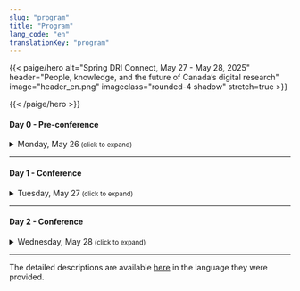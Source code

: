 ```yaml
---
slug: "program"
title: "Program"
lang_code: "en"
translationKey: "program"
---
```

{{< paige/hero
    alt="Spring DRI Connect, May 27 - May 28, 2025"
    header="People, knowledge, and the future of Canada’s digital research"
    image="header_en.png"
    imageclass="rounded-4 shadow"
    stretch=true >}}

{{< /paige/hero >}}

#### Day 0 - Pre-conference

<details>
  <summary class="h5">Monday, May 26<small class="text-muted d-print-none"> (click to expand)</small></summary>
  <div class="container">
    <div class="row mt-2">
      <div class="col-3 col-sm-2 bg-primary text-white">Time</div>
      <div class="col-3 bg-primary text-white">Location</div>
      <div class="col bg-primary text-white">Description</div>
    </div>
    <div class="row my-3">
      <div class="col-3 col-sm-2 text-nowrap">
        1:30 PM
        <span class="d-inline d-lg-none"><br /></span>
        (3 hours)
      </div>
      <div class="col-3">École de technologie supérieure</div>
      <div class="col">
      <details>
          <summary class="h6">Magic Castle Workshop</summary>
          <p>
            <a href="https://docs.google.com/forms/d/e/1FAIpQLSdkUnZFEvWUTUX4naHZSx_pGKOjP5MA_j3GhVXdR9ebpIHU7w/viewform" target="_blank">Registration form</a>
          </p>
        </details>
        </div>
    </div>
  </div>
</details>

<hr />

#### Day 1 - Conference

<details>
  <summary class="h5">Tuesday, May 27<small class="text-muted d-print-none"> (click to expand)</small></summary>
  <div class="container">
    <div class="row mt-2">
      <div class="col-3 col-sm-2 bg-primary text-white">Time</div>
      <div class="col-3 bg-primary text-white">Room</div>
      <div class="col bg-primary text-white">Description</div>
    </div>
    <div class="row my-3">
      <div class="col-3 col-sm-2 text-nowrap">
        8:00 AM
        <span class="d-inline d-lg-none"><br /></span>
        (60 min)
      </div>
      <div class="col-3">Atrium</div>
      <div class="col">Registration</div>
    </div>
    <div class="row my-4">
      <div class="col-3 col-sm-2 text-nowrap">
        9:00 AM
        <span class="d-inline d-lg-none"><br /></span>
        (30 min)
      </div>
      <div class="col-3">BMO Amphitheatre</div>
      <div class="col">Opening Remarks</div>
    </div>
    <div class="row my-3">
      <div class="col-3 col-sm-2 text-nowrap">
        9:30 AM
        <span class="d-inline d-lg-none"><br /></span>
        (60 min)
      </div>
      <div class="col-3">BMO Amphitheatre</div>
      <div class="col">
        <details>
          <summary class="h6">Keynote - AI’s role in digital research, ethical considerations in AI adoption, or data-driven decision-making in research environments
          </summary>
          <p>
            Dr. Sidney Shapiro, Business Analytics Professor and AI Researcher at the University of Lethbridge
          </p>
          <p>
          Artificial intelligence (and more recently, Generative AI) is rapidly transforming research across disciplines in Canada—shaping how studies are designed, how data is analyzed, and how knowledge is produced. This evolution is bringing about fundamental changes to research workflows, methods, and infrastructure. At the same time, it raises critical questions about how public research institutions can engage with AI meaningfully and sustainably, particularly in the context of growing disparities in digital research capacity.
          </p>
          <p>
          This keynote will examine the current and emerging role of AI in Canadian research, with a focus on infrastructure challenges and strategic considerations. While private industry has advanced rapidly in developing generative AI technologies using vast computational resources, academic institutions face structural limitations that affect their ability to keep pace. Limited access to high-performance computing, specialized engineering expertise, and integrated systems continues to restrict what public institutions can build, implement, or study. As generative AI becomes both a method for research and a subject of research itself, the question becomes: what infrastructure and strategy are needed to support this work in the academic context?
         </p>
         <p>
         The talk will highlight how AI is being used as a research tool to support discovery, enhance analysis, and enable new forms of scholarly communication. It will also address the increasing significance of generative AI as an object of research, with active inquiry taking place across domains such as ethics, linguistics, education, and computational science. This dual role presents a set of unique challenges for research planning, funding, and institutional coordination.
         </p>
         <p>
         Key issues to be addressed include uneven access to advanced computing infrastructure, gaps in workforce readiness, and the growing need for national coordination around shared resources such as compute, data, and software. The session will also explore how institutional and policy frameworks can support responsible AI adoption, with attention to governance, training, and ethical oversight. The keynote will conclude by outlining strategic priorities for building sustainable AI capacity in Canada's research ecosystem. These priorities extend beyond technical infrastructure to include talent development, interdisciplinary collaboration, and investment models that reflect both the promise and the complexity of AI in research.
          </p>
         </details>
       </div>
    </div>
    <div class="row my-3" style="background-color: rgba(255, 192, 0, 0.1)">
      <div class="col-3 col-sm-2 text-nowrap">
        10:30 AM
        <span class="d-inline d-lg-none"><br /></span>
        (30 min)
      </div>
      <div class="col-3">Atrium</div>
      <div class="col">Break</div>
    </div>
    <div class="row my-3">
      <div class="col-3 col-sm-2 text-nowrap">
        11:00 AM
        <span class="d-inline d-lg-none"><br /></span>
        (15 min)
      </div>
      <div class="col-3">BMO Amphitheatre</div>
      <div class="col">
        <details>
          <summary class="h6">Strengthening Global Training and Skills Development Partnerships: The ARDC-Alliance Staff Exchange Initiative
          </summary>
          <p>
            Catherine Di Vita, Training Coordinator, Digital Research Alliance of Canada; Kathryn Unsworth, Manager, Skilled Workforce Development, Australian Research Data Commons
          </p>
          <p>
            This presentation explores the staff exchange between the Alliance and the Australian Research Data Commons. We’ll provide an overview of both organizations, share priorities and insights from the first exchange, highlight progress to date, and outline plans to deepen international collaboration in DRI training and workforce development in both jurisdictions.
          </p>
        </details>
      </div>
    </div>
    <div class="row my-3">
      <div class="col-3 col-sm-2 text-nowrap">
        11:15 AM
        <span class="d-inline d-lg-none"><br /></span>
        (15 min)
      </div>
      <div class="col-3">BMO Amphitheatre</div>
      <div class="col">
        <details>
          <summary class="h6">Optimizing Training Reporting in Canada's Digital Research Infrastructure ecosystem: An ACENET led Pilot Project
          </summary>
          <p>
            Ines Hessler, CTO, ACENET
          </p>
          <p>
            Over the past decade, training has become an increasingly important part of our mission, with demand continuing to grow. To enhance our offerings and better leverage the data we collect, we launched a pilot project aimed at streamlining and standardizing training data collection and reporting processes. Since we don’t yet have full confidence in which metrics will best meet the Alliance’s national reporting needs, this project also includes a collaborative component to align our approach with broader Federation expectations.
          </p>
        </details>
      </div>
    </div>
    <div class="row my-3">
      <div class="col-3 col-sm-2 text-nowrap">
        11:30 AM
        <span class="d-inline d-lg-none"><br /></span>
        (15 min)
      </div>
      <div class="col-3">BMO Amphitheatre</div>
        <div class="col">
          <details>
            <summary class="h6">User Certification: Let's do it!
            </summary>
            <p>
              Sergey Mashchenko, High Performance Computing Technical Consultant at SHARCNET, and Paul Preney, High Performance Computing Technical Consultant at the University of Windsor
            </p>
            <p>
              In this presentation, we will discuss pros and cons of requiring users to go through a certification procedure. This can be a good way to force users to get some basic training, reducing a waste of the computing and staff resources.
            </p>
          </details>
        </div>
    </div>
    <div class="row my-3">
      <div class="col-3 col-sm-2 text-nowrap">
        <span class="d-inline d-lg-none"><br /></span>
        11:45 AM
        <span class="d-inline d-lg-none"><br /></span>
        (15 min)
        </div>
      <div class="col-3">BMO Amphitheatre</div>
        <div class="col">
          <details>
            <summary class="h6">Redefining Training Discovery: An Introduction to Explora, the New Training Portal
            </summary>
            <p>
              Catherine Di Vita, Training Coordinator, Digital Research Alliance of Canada; Ramses van Zon, HPC Systems Analyst, SciNet/ Chair, National Training Coordination Council; Chris Want, Programmer/Analyst, University of Alberta
            </p>
            <p>
              This presentation will cover the development of Explora, the National Training Discovery Portal, focusing on phase one: a centralized platform for the discovery of national DRI training events. We will demo Explora, discuss the need for wider access to training, development challenges, and invite community feedback to shape future versions.
            </p>
          </details>
        </div>
    </div>
    <div class="row my-3" style="background-color: rgba(255, 192, 0, 0.1)">
      <div class="col-3 col-sm-2 text-nowrap">
        12:00 PM
        <span class="d-inline d-lg-none"><br /></span>
        (60 min)
      </div>
      <div class="col-3">Atrium</div>
      <div class="col">Lunch</div>
    </div>
    <div class="row my-3">
      <div class="col-3 col-sm-2 text-nowrap">
        1:00 PM
        <span class="d-inline d-lg-none"><br /></span>
        (75 min)
      </div>
      <div class="col-3"></div>
      <div class="col"></div>
    </div>
    <details><!--start of Stream 1 details-->
      <summary class="h6"><strong>Stream 1: Advancing HPC</strong>
      </summary>
    <div class="row my-3">
      <div class="col-3 col-sm-2 text-nowrap">
        1:00 PM
        <span class="d-inline d-lg-none"><br /></span>
        (30 min)
      </div>
      <div class="col-3">BMO Amphitheatre</div>
      <div class="col">
        <details>
            <summary class="h6">The Future of HPC in the age of AI (AI clusters vs HPC systems. Are we ready?)
            </summary>
            <p>
              Roman Baranowski, DRI Software Architect, ARC UBC; Jeff Albert, Manager and Architect, Advanced Research Computing Infrastructure, University of Victoria
            <p>
              In this talk /panel discussion I/we would like to talk/discuss about the architectural differences between AI and 'typical' HPC based workflows and try to address the challenges we are facing and find a path forward.  We as an Alliance Community have to be ready .... so let's talk....
            </p>
          </details>
      </div>
    </div>
    <div class="row my-3">
      <div class="col-3 col-sm-2 text-nowrap">
        1:30 PM
        <span class="d-inline d-lg-none"><br /></span>
        (15 min)
      </div>
      <div class="col-3">BMO Amphitheatre</div>
      <div class="col">
        <details>
            <summary class="h6">Kubernetes as a Natural Evolution of HPC: Complementing, Not Competing
            </summary>
            <p>
              Shaun Bathgate, Senior Advanced Research Computing Systems Administrator, University of Victoria
            </p>
            <p>
              Kubernetes supports interactive services, microservice architectures, and ephemeral workloads. This talk shows how it complements traditional HPC by expanding workload types and improving deployment flexibility, while preserving the strengths of HPC in batch scheduling and computational throughput across research institutions.
            </p>
          </details>
      </div>
    </div>
    <div class="row my-3">
      <div class="col-3 col-sm-2 text-nowrap">
        1:45 PM
        <span class="d-inline d-lg-none"><br /></span>
        (15 min)
      </div>
      <div class="col-3">BMO Amphitheatre</div>
      <div class="col">
        <details>
          <summary class="h6">Beyond MPI And OpenMP: Teaching Parallel Programming in Modern Research Computing</summary>
          <p>
            Alex Razoumov, Research Solutions Lead, Research Computing, Simon Fraser University
          </p>
          <p>
            Since 2017, our parallel programming training has shifted from MPI/OpenMP to higher-level languages like Chapel, Julia, and Python. These courses cover parallelism across cores, nodes, and GPUs, offering scalable, easy-to-learn solutions for novice users -- without sacrificing the performance of traditional HPC frameworks.
          </p>
        </details>
      </div>
    </div>
    <div class="row my-3">
      <div class="col-3 col-sm-2 text-nowrap">
        2:00 PM
        <span class="d-inline d-lg-none"><br /></span>
        (15 min)
      </div>
      <div class="col-3">BMO Amphitheatre</div>
      <div class="col">
        <details>
          <summary class="h6">Research Computing and Data Storage at Scale: 10 Years, 140+ Webinars
          </summary>
          <p>
            Alex Razoumov, Research Solutions Lead, Research Computing, Simon Fraser University
          </p>
          <p>
            In our research computing webinars we have covered numerous tools that enhance simulation and data management workflows. This talk highlights four standout HPC+RDM tools: in-situ visualization, lossy 3D compression, distributed dataset storage with git-annex, and DAR (Disk ARchiver).
          </p>
        </details>
      </div>
    </div>
   </details><!--end of Stream 1 details-->
    <div class="row my-3">
      <div class="col-3 col-sm-2 text-nowrap"></div>
      <div class="col-3"></div>
      <div class="col"></div>
    </div>
    <details><!--start of Stream 2 details-->
     <summary class="h6"><strong>Stream 2: Supporting excellence</strong>
          </summary>
    <div class="row my-3">
      <div class="col-3 col-sm-2 text-nowrap">
        1:00 PM
        <span class="d-inline d-lg-none"><br /></span>
        (30 min)
      </div>
      <div class="col-3">MB 3.435</div>
      <div class="col">
        <details>
            <summary class="h6">An open-minded discussion about communication to the research community
            </summary>
            <p>
              Marie-Helene Burle, Research Solutions Specialist, Simon Fraser University
            </p>
            <p>
              The Alliance has two important audiences: stake holders and researchers. Stake holders because without money nothing can be done; researchers because without them what’s the point? While communication to stake holders is mature, communication to the research community is lacking. I invite you to a roundtable to discuss this.
            </p>
          </details>
      </div>
    </div>
    <div class="row my-3">
      <div class="col-3 col-sm-2 text-nowrap">
        1:30 PM
        <span class="d-inline d-lg-none"><br /></span>
        (15 min)
      </div>
      <div class="col-3">MB 3.435</div>
      <div class="col">
        <details>
            <summary class="h6">Know Your Clients: Through the Traces of their Work
            </summary>
            <p>
              Mark Hahn, System Admin, Sharcnet-McMaster, Compute Ontario
            </p>
            <p>
              Understanding the researchers’ needs is critical to providing the infrastructure that enable them to maximize their contributions to their respective research areas. When researchers use DRAC resources they leave traces about their needs and successes. This starts with their user and group account details but extends out into their job records and research outputs. What can we tell about the needs and successes of our researchers by aggregating data from the various information sources that we currently have (e.g. user profiles, allocations, job records, publications, support tickets, etc) and what else could we learn by implementing new data collections that would give us more fine grained access to other key properties of research production (e.g. storage use, software utilization, job performance metrics, training registrations and outcomes, etc).
            </p>
          </details>
      </div>
    </div>
    <div class="row my-3">
      <div class="col-3 col-sm-2 text-nowrap">
        1:45 PM
        <span class="d-inline d-lg-none"><br /></span>
        (15 min)
      </div>
      <div class="col-3">MB 3.435</div>
      <div class="col">
        <details>
          <summary class="h6">Optimising Resource Utilisation in HPC: Tackling Waste in the Alliance Ecosystem</summary>
          <p>
            Moïra Dion, Analyst, Calcul Québec; Hélène Gingras, Analyst, Calcul Québec
          </p>
          <p>
            This talk explores resource waste in the Alliance ecosystem, focusing on Narval’s CPU, GPU, and memory inefficiencies. A three-month project identified 125 over-consumers, estimated waste costs at $88,605, and implemented improvements like educational resources and streamlined workflows to enhance resource utilization and user engagement.
          </p>
        </details>
      </div>
    </div>
    <div class="row my-3">
      <div class="col-3 col-sm-2 text-nowrap">
        2:00 PM
        <span class="d-inline d-lg-none"><br /></span>
        (15 min)
      </div>
      <div class="col-3">MB 3.435</div>
      <div class="col">
        <details>
          <summary class="h6">Monitoring GPU utilization and waste management best practices (Accelerator Working Group)
          </summary>
          <p>
            Nikolai Sergueev, HPC Analyst, Calcul Québec/Université de Montréal
          </p>
          <p>
            <a href="https://docs.google.com/document/d/1vwas1KKeEDDf3PYVAfx1Auxsg-OQdRHx/edit?usp=sharing&ouid=109991764007851235677&rtpof=true&sd=true" target="_blank">Click here for the full description</a>
          </p>
        </details>
      </div>
    </div>
    </details><!--end of Stream 2 details-->
    <div class="row my-3">
      <div class="col-3 col-sm-2 text-nowrap"></div>
      <div class="col-3"></div>
      <div class="col"></div>
    </div>
    <details><!--start of Stream 3 details-->
      <summary class="h6"><strong>Stream 3: Platforms for progress</strong>
      </summary>
    <div class="row my-3">
      <div class="col-3 col-sm-2 text-nowrap">
        1:00 PM
        <span class="d-inline d-lg-none"><br /></span>
        (30 min)
      </div>
      <div class="col-3">MB 3.445</div>
      <div class="col">
        <details>
            <summary class="h6">The Colibri Initiative: Towards Accessible Cloud Services
            </summary>
            <p>
              Sarah Cameron-Pesant, Advanced Research Computing Analyst - Humanities and Social Sciences Specialist, Calcul Québec / Université du Québec à Montréal; Lydia Vermeyden, Director for the development of new research services, Calcul Québec
            </p>
            <p>
              A strong need has been identified in the research community for ready-to-use open-source software that facilitates inter-institutional collaboration. The Colibri initiative is led by Calcul Québec to develop new, more accessible cloud services for researchers who do not have the technical skills or resources to use our current services.
            </p>
          </details>
      </div>
    </div>
    <div class="row my-3">
      <div class="col-3 col-sm-2 text-nowrap">
        1:30 PM
        <span class="d-inline d-lg-none"><br /></span>
        (15 min)
      </div>
      <div class="col-3">MB 3.445</div>
      <div class="col">
        <details>
            <summary class="h6">Does your DMP Template Needs a Refresh? A Cyber-Aware Approach to RDM
            </summary>
            <p>
              Luc Letarte, Research Cybersecurity and Compliance Specialist, UBC
            </p>
            <p>
              Data Management Plans (DMPs) – they seem simple, but are they? How can we navigate the complexities of data security? How can we design a one-size-fits-all template for diverse research needs while ensuring requirements are met? In today's digital age, the requirements for DMPs have evolved, with a heightened focus on cybersecurity, privacy, and compliance. In this lightning talk, we will present a summary of our updates to modernize the UBC DMP template with emphasize data security in mind, as well as meeting the increasing demands of funding agencies and regulatory bodies.
            </p>
          </details>
      </div>
    </div>
    <div class="row my-3">
      <div class="col-3 col-sm-2 text-nowrap">
        1:45 PM
        <span class="d-inline d-lg-none"><br /></span>
        (15 min)
      </div>
      <div class="col-3">MB 3.445</div>
      <div class="col">
        <details>
          <summary class="h6">DMP Assistant: Stable Present, Evolving Future</summary>
          <p>
            Marcus Closen, Product Lead, Data Management Planning, Digital Research Alliance of Canada
          </p>
          <p>
            DMP Assistant is the Canadian solution for data management planning. It provides a national, bi-lingual platform for Canadian researchers. This presentation considers the past, present, and future of DMP in Canada and the potential of greater collaboration between platforms like DMP Assistant and other DRI assets in the space.
          </p>
        </details>
      </div>
    </div>
    <div class="row my-3">
      <div class="col-3 col-sm-2 text-nowrap">
        2:00 PM
        <span class="d-inline d-lg-none"><br /></span>
        (15 min)
      </div>
      <div class="col-3">MB 3.445</div>
      <div class="col">
        <details>
          <summary class="h6">Adapting Open-Source: A Learning Opportunity for Research Support and Developers Alike
          </summary>
          <p>
            Danica Evering, Research Data Management Specialist, McMaster University and Richie Motorgeanu, Learning Resource Development Assistant, Sherman Centre for Digital Scholarship, McMaster University
          </p>
          <p>
            More researchers than ever are accessing digital research infrastructure and services: Advanced Research Computing, Research Data Management, and Research Software Development. Using our newly developed README Creator tool as a case study, this interactive talk explores the challenges and benefits of adapting open-source software as a multidisciplinary team of research support staff and students. We’ll end with a group discussion about researcher needs which could be addressed through open-source tools, training, or documentation and how we can collaborate across pillars while providing hands-on learning opportunities for future professionals.
          </p>
        </details>
      </div>
    </div>
    </details><!--end of Stream 3 details-->
    <div class="row my-3" style="background-color: rgba(255, 192, 0, 0.1)">
      <div class="col-3 col-sm-2 text-nowrap">
        2:15 PM
        <span class="d-inline d-lg-none"><br /></span>
        (30 min)
      </div>
      <div class="col-3">Atrium</div>
      <div class="col">Break</div>
    </div>
    <div class="row my-3">
      <div class="col-3 col-sm-2 text-nowrap">
        2:45 PM
        <span class="d-inline d-lg-none"><br /></span>
        (30 min)
      </div>
      <div class="col-3">BMO Amphitheatre</div>
      <div class="col">
        <details>
          <summary class="h6">Research Data Management Demystified: Your Questions, Our Answers!
          </summary>
          <p>
            Amanda Tomé, Marcus Closen, Tristan Kuehn, Natalie Williams, Lee Wilson, RDM, Digital Research Alliance of Canada, and Caroline Baril, Calcul Québec
          </p>
          <p>
            The AMA (Ask Me Anything) style interactive session about research data management (RDM) practices and services will facilitate discussion, dispel myths about RDM practices, and foster mutual understanding between colleagues. The goal is to create greater connection and understanding between the different functional areas of the DRI ecosystem, to identify avenues for collaboration between RDM and other areas, and to understand gaps in knowledge that need further investigation.
          </p>
        </details>
      </div>
    </div>
    <div class="row my-3">
      <div class="col-3 col-sm-2 text-nowrap">
        3:15 PM
        <span class="d-inline d-lg-none"><br /></span>
        (15 min)
      </div>
      <div class="col-3">BMO Amphitheatre</div>
      <div class="col">
        <details>
          <summary class="h6">What Really Happens at FRDR? An Overview of Curation and Preservation Services
          </summary>
          <p>
            Natalie Williams, Curation Services Lead and Amanda Tomé, Preservation Coordinator, Digital Research Alliance of Canada
          <p>
            Representatives from the FRDR service team will discuss how curation and preservation activities prevent common issues with data reuse, extending the life and utility of research data.
          </p>
        </details>
      </div>
    </div>
    <div class="row my-3">
      <div class="col-3 col-sm-2 text-nowrap">
        3:30 PM
        <span class="d-inline d-lg-none"><br /></span>
        (15 min)
      </div>
      <div class="col-3">BMO Amphitheatre</div>
      <div class="col">
        <details>
          <summary class="h6">Building an Inter-Institutional and Cross-Functional Research Data Management Community: From Strategy to Implementation
          </summary>
          <p>
            Anneliese Eber, Research Data Management Librarian, University of Waterloo; Jennifer Abel, Research Data Management Librarian, University of Calgary; Michael Steeleworthy, Research Data Management Librarian, Wilfrid Laurier University
          </p>
          <p>
            During a nationwide workshop at the University of Waterloo, participants from libraries, research offices, and IT departments engaged in dynamic discussion sharing strategies and challenges to strengthen the digital research infrastructure community. This session will highlight key actionable recommendations from the workshop and foster discussion to continue this collaborative work.
          </p>
        </details>
      </div>
    </div>
     <div class="row my-3">
      <div class="col-3 col-sm-2 text-nowrap">
        3:45 PM
        <span class="d-inline d-lg-none"><br /></span>
        (15 min)
      </div>
      <div class="col-3">BMO Amphitheatre</div>
      <div class="col">
        <details>
          <summary class="h6">Laying the Foundation: The Pilot National Research Data Management Jumpstart
          </summary>
          <p>
            Jennifer Abel, Research Data Management Librarian, University of Calgary
          </p>
          <p>
            RDM Jumpstart is a free national program which introduces attendees to best practices in RDM using common tools to support research transparency and reproducibility. The pilot offering was held in May 2025. We will explore the motivations behind the program and how it works, as well as sharing preliminary feedback.
          </p>
        </details>
      </div>
    </div>
      <div class="row my-3">
      <div class="col-3 col-sm-2 text-nowrap">
        4:00 PM
        <span class="d-inline d-lg-none"><br /></span>
        (15 min)
      </div>
      <div class="col-3">BMO Amphitheatre</div>
      <div class="col">
        <details>
          <summary class="h6">Has Magic? False: File Format Signature Development for Research Data Formats
          </summary>
          <p>
            Amanda Tomé, Preservation Coordinator, Digital Research Alliance of Canada
          </p>
          <p>
            Understanding file formats is one of the first steps in determining preservation capabilities and risk to long-term access. However, digital preservation identification tools fail to identify many file formats associated with research data creating a barrier to an important initial step in the preservation process. This presentation will describe the ongoing work undertaken by the digital preservation team to develop file format signatures to help identify file formats found in the Federated Research Data Repository (FRDR). It also seeks to solicit feedback from the broader DRI community on other possible approaches to file format identification work.
          </p>
        </details>
      </div>
    </div>
      <div class="row my-3">
      <div class="col-3 col-sm-2 text-nowrap">
        4:30 PM
      </div>
      <div class="col-3">ÉTS</div>
      <div class="col">
        <details>
          <summary class="h6">Visit of supercomputers with Calcul Québec
          </summary>
          <p>
            <a href="https://events.myconferencesuite.com/ETSTours/reg/landing/" target="_blank">Registration form</a>
          </p>
        </details>
      </div>
    </div>
    <div class="row my-3">
      <div class="col-3 col-sm-2 text-nowrap">
        6:00 PM
      </div>
      <div class="col-3">Wienstein & Gavino's 1434 Crescent St, Montreal, Quebec H3G 2B6</div>
      <div class="col">DRI Connect Dinner</div>
    </div>
  </div>
</details>

<hr />

#### Day 2 - Conference

<details>
  <summary class="h5">Wednesday, May 28<small class="text-muted d-print-none"> (click to expand)</small></summary>
  <div class="container">
    <div class="row mt-2">
      <div class="col-3 col-sm-2 bg-primary text-white">Time</div>
      <div class="col-3 bg-primary text-white">Room</div>
      <div class="col bg-primary text-white">Description</div>
    </div>
      <div class="row my-3">
      <div class="col-3 col-sm-2 text-nowrap">
        9:00 AM
        <span class="d-inline d-lg-none"><br /></span>
        (60 min)
      </div>
      <div class="col-3">BMO Amphitheatre</div>
      <div class="col">
        <details>
          <summary class="h6">Keynote - Health Sciences in the digital age
          </summary>
          <p>
            Dr. Guillaume Bourque, Professor in the Department of Human Genetics and Director of Bioinformatics at the McGill Genome Center. Board Director, Digital Research Alliance of Canada.
          </p>
          <p>
            <a href="https://alliancecan.ca/en/about/board-directors/guillaume-bourque" target="_blank">Link to bio</a>
          </p>
          <p>
          High-throughput technologies are transforming biomedical research by enabling the detailed characterization of individual genomes and cellular molecular processes at unprecedented resolution. When paired with advances in machine learning and artificial intelligence, these technologies hold immense promise for driving innovation in health sciences and improving healthcare outcomes. However, realizing this potential requires overcoming significant challenges in data management, software infrastructure, and computational resources. Here, I will present key initiatives addressing some of these challenges. The Global Alliance for Genomics and Health (GA4GH)—a not-for-profit alliance of over 500 organizations—is developing technical standards, policy frameworks, and tools to promote the responsible, voluntary, and secure use of genomic and related health data worldwide. I will also present SecureData4Health, a secure cloud-based infrastructure designed to support the analysis and sharing of genomic and health data. It builds on existing capabilities in Ontario through HPC4Health and adds a new compute node in Québec to enhance national capacity. Finally, I will introduce the Pan-Canadian Genome Library (PCGL), a landmark initiative unifying Canada’s human genome sequencing effort. PCGL establishes a centralized, federated data management system aligned with international standards and respectful of jurisdictional and cultural constraints around human genetic data. It supports both retrospective and new projects, ensuring long-term archival, accessibility, and integration of genomic, clinical, and phenotypic data. Together, these efforts lay the foundation for a robust, secure, and collaborative ecosystem that will accelerate genomic research and improve health outcomes across Canada and beyond.
          </p>
        </details>
      </div>
    </div>
    <div class="row my-3">
    <div class="col-3 col-sm-2 text-nowrap">
        10:00 AM
        <span class="d-inline d-lg-none"><br /></span>
        (15 min)
      </div>
      <div class="col-3">BMO Amphitheatre</div>
      <div class="col">
        <details>
          <summary class="h6">Humanities and Social Sciences Digital Research Infrastructure in Canada: Current State and Future Directions
          </summary>
          <p>
            Alyssa Arbuckle, Research Infrastructure Grants Officer; James MacGregor, Director, Research Infrastructure & Development
          </p>
          <p>
            <p>
            Recently the Canadian Research Knowledge Network and Érudit collaborated to survey humanities and social sciences (HSS) digital research infrastructure (DRI) in Canada. This presentation focuses on areas of confluence in HSS DRI, including the integration of PIDs through the Canadian PID Advisory Committee, coordinated by the Alliance with others.
          </p>
          </p>
        </details>
      </div>
    </div>
    <div class="row my-3">
      <div class="col-3 col-sm-2 text-nowrap">
        10:15 AM
        <span class="d-inline d-lg-none"><br /></span>
        (15 min)
      </div>
      <div class="col-3">BMO Amphitheatre</div>
      <div class="col">
        <details>
          <summary class="h6">Qualitative supports and software for Humanities and Social Sciences (HSS) Researchers
          </summary>
          <p>
            Lina Harper, Humanities and Social Sciences Analyst, McGill; Jérémie Dion, Coordinator of the LibreQDA project and PhD candidate in STS at UQAM
          </p>
          <p>
            <p>
            A high level, introductory overview of qualitative research and needs of HSS researchers. We look at the goals and challenges of qualitative methods, proprietary software, and conclude with a preview of open source software. LibreQDA (in beta) is being developed with the support of Calcul Quebec.
          </p>
          </p>
        </details>
      </div>
    </div>
    <div class="row my-3" style="background-color: rgba(255, 192, 0, 0.1)">
      <div class="col-3 col-sm-2 text-nowrap">
        10:30 AM
        <span class="d-inline d-lg-none"><br /></span>
        (30 min)
      </div>
      <div class="col-3">Atrium</div>
      <div class="col">Break</div>
    </div>
    <div class="row my-3">
      <div class="col-3 col-sm-2 text-nowrap">
        11:00 AM
        <span class="d-inline d-lg-none"><br /></span>
        (75 min)
      </div>
      <div class="col-3"></div>
      <div class="col"></div>
    </div>
    <details><!--start of Stream 1 details-->
      <summary class="h6"><strong>Stream 1: Secure Foundations</strong>
      </summary>
    <div class="row my-3">
      <div class="col-3 col-sm-2 text-nowrap">
        11:00 AM
        <span class="d-inline d-lg-none"><br /></span>
        (15 min)
      </div>
      <div class="col-3">BMO Amphitheatre</div>
      <div class="col">
        <details>
            <summary class="h6">Sensitive Research Computing with SciNet4Health
            </summary>
            <p>
              Shawn Winnington-Ball, Manager, Information System Security, SciNet, University of Toronto; Yohai Meiron, Scientific Applications Analyst, SciNet, University of Toronto
            <p>
              We introduce a secure computing enclave at SciNet High-Performance Computing Consortium. Codenamed S4H, this environment is already available to groups at the University of Toronto as a pilot project. S4H aims to meet researchers’ needs for hosting and working with sensitive data, which SciNet’s main cluster, Niagara, does not accommodate. We’ll explain how S4H data are encrypted at rest and access is hardened, talk about the difficulties of providing isolation for different research groups on a shared system, and explore the different components that make it possible, such as key management and containerization mechanisms.  We will also focus on our adoption of the Cybersecurity Maturity Model Certification (CMMC) framework, describing our journey deciphering the complexities of the NIST 800-171 control set, crafting Plans of Action and Milestones for compliance gaps, and internal and external assessments to verify compliance.
            </p>
          </details>
      </div>
    </div>
    <div class="row my-3">
      <div class="col-3 col-sm-2 text-nowrap">
        11:15 AM
        <span class="d-inline d-lg-none"><br /></span>
        (15 min)
      </div>
      <div class="col-3">BMO Amphitheatre</div>
      <div class="col">
        <details>
            <summary class="h6">Secure Data for Health (SD4H), a secure Digital Research Cloud
            </summary>
            <p>
              Nathalie Aerens, SD4Health platform manager, McGill; Pierre-Olivier Quirion, SD4H tech Lead, McGill - CQ - SD4H
            </p>
            <p>
              The future of Canada’s digital research in health and genomics is relying on robust privacy and security safeguards. Data security has always been a concern for human genomics research, and since its progressive but intensive usage of the Canadian DRI infrastructure, different levels of pressure have been put on us, Alliance members, to make our infrastructure secure.
            </p>
            <p>
              Achieving robust security for human health projects is no longer a distant goal. New requirements, like the recent update to the NIH Genomic Data Sharing Policy, have made it a priority for research groups previously less concerned with this aspect. The old approach of neglecting security demands is not viable for many new research projects.
             </p>
             <p>
              SD4H is based on an OpenStack cloud infrastructure managed jointly by McGill's Canadian Center for Computational Genomics (C3G) and Calcul Québec. Advanced Research Computing, Research Data Management, and Research Software services are developed and deployed on this infrastructure, providing privacy and security for its users.
            </p>
          </details>
      </div>
    </div>
    <div class="row my-3">
      <div class="col-3 col-sm-2 text-nowrap">
        11:30 AM
        <span class="d-inline d-lg-none"><br /></span>
        (15 min)
      </div>
      <div class="col-3">BMO Amphitheatre</div>
      <div class="col">
        <details>
          <summary class="h6">Federated Identities for Scientific Platforms Using CILogon</summary>
          <p>
            Darren Boss, Senior Research Computing Analyst, University of Victoria
          </p>
          <p>
            CILogon is used to simplify access to platforms via the EduGain identity federation. It enables easy user authentication and sharing of enriched identity data across multiple applications. CILogon is already being used in platforms like DMP Assistant, and the Cloud Connect pilot with more platform integrations in the planning phase.
          </p>
        </details>
      </div>
    </div>
    <div class="row my-3">
      <div class="col-3 col-sm-2 text-nowrap">
        11:45 AM
        <span class="d-inline d-lg-none"><br /></span>
        (15 min)
      </div>
      <div class="col-3">BMO Amphitheatre</div>
      <div class="col">
        <details>
          <summary class="h6">API Security
          </summary>
          <p>
            Ryan McRonald, Cybersecurity Manager, UVic / Arbutus Site
          </p>
          <p>
            APIs are the backbone of modern applications enabling integration and communication between systems.  However, with great connectivity comes great responsibility.  This technical talk will delve into API security, exploring the risks exposed via APIs, the best practices for securing APIs, and how to implement API security measures based on work to secure our community cloud APIs.  Join us to learn how to fortify your APIs against common threats.
          </p>
        </details>
      </div>
    </div>
    <div class="row my-3">
      <div class="col-3 col-sm-2 text-nowrap">
        12:00 PM
        <span class="d-inline d-lg-none"><br /></span>
        (15 min)
      </div>
      <div class="col-3">BMO Amphitheatre</div>
      <div class="col">
        <details>
          <summary class="h6">Controlled Access Management (CAM) for Research Data Initiative
          </summary>
          <p>
            Victoria Smith, Data Governance & Ethics Lead, Digital Research Alliance of Canada
          </p>
          <p>
            This presentation will provide a brief overview of the Controlled Access Management (CAM) for Research Data Initiative, including outputs from Phase 1, and current and planned work. Applying the principles of open science in the context of sensitive and restricted access research involve challenges on different levels.
          </p>
        </details>
      </div>
    </div>
  </details><!--end of Stream 1 details-->
    <div class="row my-3">
      <div class="col-3 col-sm-2 text-nowrap">
      </div>
      <div class="col-3"></div>
      <div class="col"></div>
    </div>
    <details><!--start of Stream 2 details-->
      <summary class="h6"><strong>Stream 2: Innovating systems</strong>
      </summary>
    <div class="row my-3">
      <div class="col-3 col-sm-2 text-nowrap">
        11:00 AM
        <span class="d-inline d-lg-none"><br /></span>
        (15 min)
      </div>
      <div class="col-3">MB 3.435</div>
      <div class="col">
        <details>
            <summary class="h6">MonarQ Taking Flight
            </summary>
            <p>
              Lydia Vermeyden, Director for the development of new research services, Calcul Québec
            <p>
              2025 is the international year for quantum science and technology, marking 100 years since the first official publication of quantum mechanics. At Calcul Québec we are celebrating with the launch of our quantum services on MonarQ, our 24 qubit quantum computer. But what is quantum computing, and is it really that different from managing the classical systems, software and data that we know and love? What happens if classical and quantum systems are connected together? We will be discussing these questions while sharing our extraordinary journey of launching quantum computing services at Calcul Québec, and the amazing team that has made it possible. After all, successfully facilitating the research of tomorrow is not just about the latest technology, it's about the people that make it happen.
            </p>
          </details>
      </div>
    </div>
    <div class="row my-3">
      <div class="col-3 col-sm-2 text-nowrap">
        11:15 AM
        <span class="d-inline d-lg-none"><br /></span>
        (15 min)
      </div>
      <div class="col-3">MB 3.435</div>
      <div class="col">
        <details>
            <summary class="h6">PennyLane-Calculquebec: Streamlining Quantum Algorithm Research on MonarQ
            </summary>
            <p>
              Samuel Richard, Calcul Québec
            <p>
              Calcul Québec developed PennyLane-CalculQuébec, a software plugin enabling hybrid quantum-classical workflows on MonarQ, Canada's 24-qubit quantum computer by Anyon Systems. This session introduces key plugin features and an overview of the architecture, concluding with future enhancements aimed at broader integration with Canada’s evolving quantum research infrastructure.
            </p>
          </details>
      </div>
    </div>
    <div class="row my-3">
      <div class="col-3 col-sm-2 text-nowrap">
        11:30 AM
        <span class="d-inline d-lg-none"><br /></span>
        (15 min)
      </div>
      <div class="col-3">MB 3.435</div>
      <div class="col">
        <details>
          <summary class="h6">Streamlining Magic Castle clusters creation at Calcul Québec using Terraform cloud</summary>
          <p>
            Maxime Boissonneault, Director, Research and teaching support, Calcul Québec
          </p>
          <p>
             <a href="https://docs.google.com/document/d/1vwas1KKeEDDf3PYVAfx1Auxsg-OQdRHx/edit?usp=sharing&ouid=109991764007851235677&rtpof=true&sd=true" target="_blank">Click here for the full description</a>
          </p>
        </details>
      </div>
    </div>
    <div class="row my-3">
      <div class="col-3 col-sm-2 text-nowrap">
        11:45 AM
        <span class="d-inline d-lg-none"><br /></span>
        (15 min)
      </div>
      <div class="col-3">MB 3.435</div>
      <div class="col">
        <details>
          <summary class="h6">A Home Among the Clouds
          </summary>
          <p>
            Jeff Albert, Manager and Architect, Advanced Research Computing Infrastructure, University of Victoria
          </p>
          <p>
            Come hear the details of the Arbutus Cloud renewal, the exciting capabilities it's bringing forward, and an exploration of how the rapidly-changing global landscape has put a sudden spotlight on technology autonomy at every level.
          </p>
        </details>
      </div>
    </div>
    <div class="row my-3">
      <div class="col-3 col-sm-2 text-nowrap">
        12:00 PM
        <span class="d-inline d-lg-none"><br /></span>
        (15 min)
      </div>
      <div class="col-3">MB 3.435</div>
      <div class="col">
        <details>
          <summary class="h6">State of the Accelerators
          </summary>
          <p>
            Pawel Pomorski, HPC analyst, lead of Accelerators Working Group, Sharcnet
          </p>
          <p>
            The Alliance has just experienced a generational jump in the capabilities of its accelerator hardware, with hundreds of NVIDIA H100 GPUs and some MI300A APUs newly available. This session will discuss the impact of these changes and what we might expect in new accelerator hardware in the coming years.
          </p>
        </details>
      </div>
    </div>
  </details><!--end of Stream 2 details-->
    <div class="row my-3">
      <div class="col-3 col-sm-2 text-nowrap">
      </div>
      <div class="col-3"></div>
      <div class="col"></div>
    </div>
    <details>
    <summary class="h6"><strong>Stream 3: Empowering research</strong>
          </summary>
    <div class="row my-3">
      <div class="col-3 col-sm-2 text-nowrap">
        11:00 AM
        <span class="d-inline d-lg-none"><br /></span>
        (15 min)
      </div>
      <div class="col-3">MB 3.445</div>
      <div class="col">
        <details>
            <summary class="h6">UseGalaxy Canada platform update
            </summary>
            <p>
              Carol Gauthier, Project Manager / Developper, Université de Sherbrooke / Calcul Québec
            <p>
             This talk will present the platform UseGalaxy.ca, the Canadian branch of the international UseGalaxy initiative, based on the open source Galaxy platform. We will provide an overview of its components, including the integration with the Alliance Cloud Connect Pilot project, as well as usage statistics and roadmap.
            </p>
          </details>
      </div>
    </div>
    <div class="row my-3">
      <div class="col-3 col-sm-2 text-nowrap">
        11:15 AM
        <span class="d-inline d-lg-none"><br /></span>
        (15 min)
      </div>
      <div class="col-3">MB 3.445</div>
      <div class="col">
        <details>
            <summary class="h6">CBRAIN: A Web-based Distributed Computing Platform for Collaborative Research
            </summary>
            <p>
              Bryan Caron, Director, Operations and Development (CBRAIN and NeuroHub) and Co-PI of NeuroHub, McGill University
            <p>
              CBRAIN is an open-source, research platform that enables scientists to perform large-scale data analyses using advanced scientific tools through an intuitive web interface. With over 2,000 users across 193 locations in 59 countries, CBRAIN connects researchers in neuroinformatics, genomics, and beyond to distributed computing and data resources.
            </p>
          </details>
      </div>
    </div>
    <div class="row my-3">
      <div class="col-3 col-sm-2 text-nowrap">
        11:30 AM
        <span class="d-inline d-lg-none"><br /></span>
        (15 min)
      </div>
      <div class="col-3">MB 3.445</div>
      <div class="col">
        <details>
          <summary class="h6">OSSecMon: High-Performance Linux Security Monitoring with eBPF</summary>
          <p>
            Gabriel Lapointe, Security Analyst, McGill University
          <p>
            First, we will explain the context in which OSSecMon was created (We had noticed deficiencies at certain levels concerning, among other things, basic security principles, e.g., non-repudiation, and this led us to develop a solution that did not yet exist). Afterwards, we will briefly overview the main technology used by the program (eBPF) and explain how we use it in ossecmon, followed by a brief overview of complementary tools used such as inotify, yara, and openscap. We will conclude by explaining how OSSecMon can be used to comply with certain standards such as NIST, ISO, etc. We will probably run out of time, but everything will be followed by a question period.
          </p>
        </details>
      </div>
    </div>
    <div class="row my-3">
      <div class="col-3 col-sm-2 text-nowrap">
        11:45 AM
        <span class="d-inline d-lg-none"><br /></span>
        (15 min)
      </div>
      <div class="col-3">MB 3.445</div>
      <div class="col">
        <details>
          <summary class="h6">Interactive HPC Computing with Open OnDemand
          </summary>
          <p>
            Grigory Shamov, Site Lead / HPC Specialist, University of Manitoba; James Willis, Scientific Applications Analyst, SciNet
          </p>
          <p>
            In this talk, we will introduce Open OnDemand, a web-based interface designed to provide easy access to High-Performance Computing (HPC) resources. Terminal-based interfaces can be challenging for new users with limited experience, resulting in a steep learning curve. Open OnDemand aims to make HPC more accessible by offering an intuitive graphical interface that simplifies the process of submitting, monitoring and managing jobs. We will explore the key features of Open OnDemand, including web-based access, job management, file management and support for interactive applications like Jupyter Notebooks, RStudio, and VS Code. Additionally, we will demonstrate the SciNet and Grex Open OnDemand portal and discuss their deployment and use cases.
          </p>
        </details>
      </div>
    </div>
    <div class="row my-3">
      <div class="col-3 col-sm-2 text-nowrap">
        12:00 PM
        <span class="d-inline d-lg-none"><br /></span>
        (15 min)
      </div>
      <div class="col-3">MB 3.445</div>
      <div class="col">
        <details>
          <summary class="h6">From Bash Scripts to GitOps: Automating Kubernetes Deployments with ArgoCD
          </summary>
          <p>
            Shaun Bathgate, Senior Advanced Research Computing Systems Administrator, University of Victoria
          </p>
          <p>
            This session introduces GitOps as a structured, version-controlled approach to Kubernetes management. By comparing imperative scripts with ArgoCD-driven workflows, attendees will learn how declarative infrastructure, automated sync, and secure secret handling simplify operations and improve stability across single or multi-cluster research environments.
          </p>
        </details>
      </div>
    </div>
    </details><!--end of Stream 3 details-->
    <div class="row my-3" style="background-color: rgba(255, 192, 0, 0.1)">
      <div class="col-3 col-sm-2 text-nowrap">
        12:15 PM
        <span class="d-inline d-lg-none"><br /></span>
        (60 min)
      </div>
      <div class="col-3">Atrium</div>
      <div class="col">Lunch</div>
    </div>
    <div class="row my-3">
      <div class="col-3 col-sm-2 text-nowrap">
        1:15 PM
        <span class="d-inline d-lg-none"><br /></span>
        (30 min)
      </div>
      <div class="col-3">BMO Amphitheatre</div>
      <div class="col">
        <details>
          <summary class="h6">Alliance projects and initiatives updates
          </summary>
          <p>
            Session details coming soon
          </p>
        </details>
      </div>
    </div>
    <div class="row my-3">
      <div class="col-3 col-sm-2 text-nowrap">
        1:45 PM
        <span class="d-inline d-lg-none"><br /></span>
        (45 min)
      </div>
      <div class="col-3">BMO Amphitheatre</div>
      <div class="col">
        <details>
          <summary class="h6">Alliance Fireside Chat
          </summary>
          <p>
            Session details coming soon
          </p>
        </details>
      </div>
    </div>
    <div class="row my-3">
      <div class="col-3 col-sm-2 text-nowrap">
        2:30 PM
        <span class="d-inline d-lg-none"><br /></span>
        (30 min)
      </div>
      <div class="col-3">BMO Amphitheatre</div>
      <div class="col">George Ross Closing Remarks</div>
    </div>
    <div class="row my-3">
      <div class="col-3 col-sm-2 text-nowrap">
        3:00 PM
      </div>
      <div class="col-3">Atrium</div>
      <div class="col">Networking and end of program</div>
    </div>
  </div>
</details>
<hr />
The detailed descriptions are available <a href="https://docs.google.com/document/d/1vwas1KKeEDDf3PYVAfx1Auxsg-OQdRHx/edit?usp=sharing&ouid=109991764007851235677&rtpof=true&sd=true" target="_blank">here</a> in the language they were provided.
